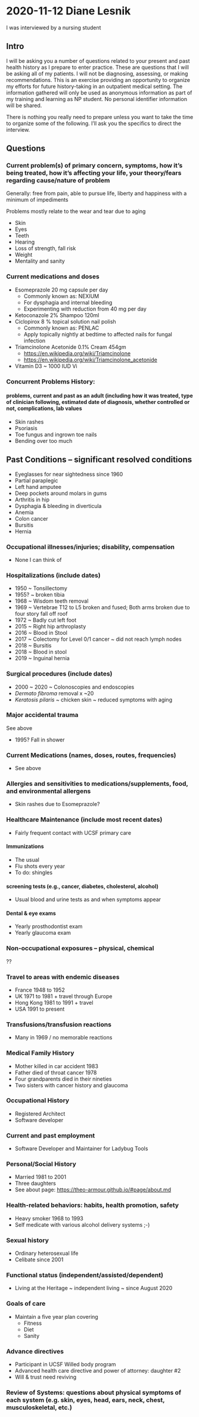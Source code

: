 # 2020-11-12 Diane Lesnik

I was interviewed by a nursing student

## Intro

I will be asking you a number of questions related to your present and past health history as I prepare to enter practice.  These are questions that I will be asking all of my patients.  I will not be diagnosing, assessing, or making recommendations.  This is an exercise providing an opportunity to organize my efforts for future history-taking in an outpatient medical setting.  The information gathered will only be used as anonymous information as part of my training and learning as NP student.  No personal identifier information will be shared.

There is nothing you really need to prepare unless you want to take the time to organize some of the following.  I’ll ask you the specifics to direct the interview.

## Questions

### Current problem(s) of primary concern, symptoms, how it’s being treated, how it’s affecting your life, your theory/fears regarding cause/nature of problem

Generally: free from pain, able to pursue life, liberty and happiness with a minimum of impediments

Problems mostly relate to the wear and tear due to aging

* Skin
* Eyes
* Teeth
* Hearing
* Loss of strength, fall risk
* Weight
* Mentality and sanity

### Current medications and doses

* Esomeprazole 20 mg capsule per day
	* Commonly known as: NEXIUM
	* For dysphagia and internal bleeding
	* Experimenting with reduction from 40 mg per day
* Ketoconazole 2% Shampoo 120ml
* Ciclopirox 8 % topical solution nail polish
	* Commonly known as: PENLAC
	* Apply topically nightly at bedtime to affected nails for fungal infection
* Triamcinolone Acetonide 0.1% Cream 454gm
	* https://en.wikipedia.org/wiki/Triamcinolone
	* https://en.wikipedia.org/wiki/Triamcinolone_acetonide
* Vitamin D3 ~ 1000 IUD Vi

### Concurrent Problems History:

#### problems, current and past as an adult (including how it was treated, type of clinician following, estimated date of diagnosis, whether controlled or not, complications, lab values

* Skin rashes
* Psoriasis
* Toe fungus and ingrown toe nails
* Bending over too much

## Past Conditions – significant resolved conditions

* Eyeglasses for near sightedness since 1960
* Partial paraplegic
* Left hand amputee
* Deep pockets around molars in gums
* Arthritis in hip
* Dysphagia & bleeding in diverticula
* Anemia
* Colon cancer
* Bursitis
* Hernia


### Occupational illnesses/injuries; disability, compensation

* None I can think of

### Hospitalizations (include dates)

* 1950 ~ Tonsillectomy
* 1955? ~ broken tibia
* 1968 ~ Wisdom teeth removal
* 1969 ~ Vertebrae T12 to L5 broken and fused; Both arms broken due to four story fall off roof
* 1972 ~ Badly cut left foot
* 2015 ~ Right hip arthroplasty
* 2016 ~ Blood in Stool
* 2017 ~ Colectomy for Level 0/1 cancer ~ did not reach lymph nodes
* 2018 ~ Bursitis
* 2018 ~ Blood in stool
* 2019 ~ Inguinal hernia

### Surgical procedures (include dates)

* 2000 ~ 2020 ~ Colonoscopies and endoscopies
* _Dermato fibroma_  removal x ~20
* _Keratosis pilaris_ ~ chicken skin ~ reduced symptoms with aging

### Major accidental trauma

See above

* 1995? Fall in shower

### Current Medications (names, doses, routes, frequencies)

* See above

### Allergies and sensitivities to medications/supplements, food, and environmental allergens

* Skin rashes due to Esomeprazole?

### Healthcare Maintenance (include most recent dates)

* Fairly frequent contact with UCSF primary care

#### Immunizations

* The usual
* Flu shots every year
* To do: shingles

#### screening tests (e.g., cancer, diabetes, cholesterol, alcohol)

* Usual blood and urine tests as and when symptoms appear

#### Dental & eye exams

* Yearly prosthodontist exam
* Yearly glaucoma exam

### Non-occupational exposures – physical, chemical

??

### Travel to areas with endemic diseases

* France 1948 to 1952
* UK 1971 to 1981 + travel through Europe
* Hong Kong 1981 to 1991 + travel
* USA 1991 to present

### Transfusions/transfusion reactions

* Many in 1969 / no memorable reactions

### Medical Family History

* Mother killed in car accident 1983
* Father died of throat cancer 1978
* Four grandparents died in their nineties
* Two sisters with cancer history and glaucoma

### Occupational History

* Registered Architect
* Software developer

### Current and past employment

* Software Developer and Maintainer for Ladybug Tools

### Personal/Social History

* Married 1981 to 2001
* Three daughters
* See about page: https://theo-armour.github.io/#page/about.md

### Health-related behaviors: habits, health promotion, safety

* Heavy smoker 1968 to 1993
* Self medicate with various alcohol delivery systems ;-)

### Sexual history

* Ordinary heterosexual life
* Celibate since 2001

### Functional status (independent/assisted/dependent)

* Living at the Heritage ~ independent living ~ since August 2020

### Goals of care

* Maintain a five year plan covering
	* Fitness
	* Diet
	* Sanity

### Advance directives

* Participant in UCSF Willed body program
* Advanced health care directive and power of attorney: daughter #2
* Will & trust need reviving

### Review of Systems: questions about physical symptoms of each system (e.g. skin, eyes, head, ears, neck, chest, musculoskeletal, etc.)


